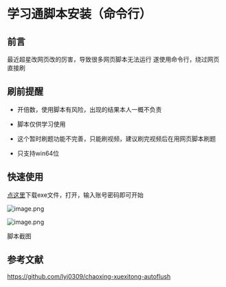 # 学习通脚本安装（命令行）



## 前言
最近超星改网页改的厉害，导致很多网页脚本无法运行
遂使用命令行，绕过网页直接刷

## 刷前提醒
+ 开倍数，使用脚本有风险，出现的结果本人一概不负责

+ 脚本仅供学习使用

+ 这个暂时刷题功能不完善，只能刷视频，建议刷完视频后在用网页脚本刷题

+ 只支持win64位


## 快速使用

[点这里](https://fakev.lanzouh.com/iSogN03cfffg)下载exe文件，打开，输入账号密码即可开始

![image.png](https://tva1.sinaimg.cn/large/0077qBLuly1h08iwpvrd8j313z0gq76k.jpg)

![image.png](https://tva1.sinaimg.cn/large/0077qBLuly1h064bey4uvj30nx0gi7an.jpg)

脚本截图




## 参考文献
<https://github.com/lyj0309/chaoxing-xuexitong-autoflush>



